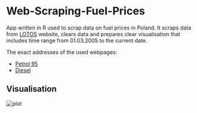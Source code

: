 # Web-Scraping-Fuel-Prices
App written in R used to scrap data on fuel prices in Poland. It scraps data from [LOTOS](lotos.pl) website, clears data and prepares clear visualisation that includes time range from 01.03.2005 to the current date.

The exact addresses of the used webpages:
- [Petrol 95](https://www.lotos.pl/145/type,oil_95/dla_biznesu/hurtowe_ceny_paliw/archiwum_cen_paliw)
- [Diesel](https://www.lotos.pl/145/type,oil_eurodiesel/dla_biznesu/hurtowe_ceny_paliw/archiwum_cen_paliw)

## Visualisation
![plot](https://github.com/IrekWojtarowicz/Web-Scraping-Fuel-Prices/assets/29861500/d478b383-d4e8-4557-902a-1be2be88051f)
